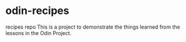 # odin-recipes
recipes repo
This is a project to demonstrate the things learned from the lessons in the Odin Project.